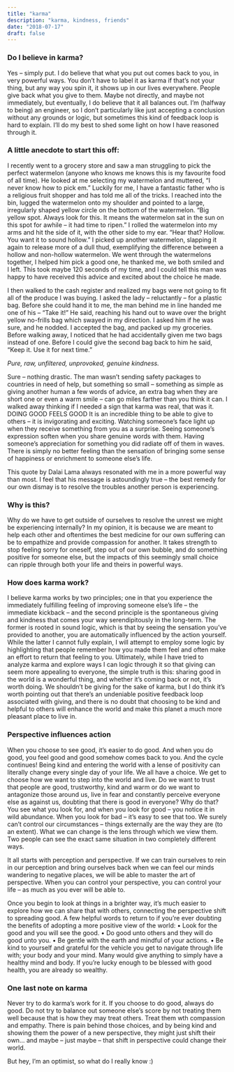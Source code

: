 ```yaml
---
title: "karma"
description: "karma, kindness, friends"
date: "2018-07-17"
draft: false
---
```


### Do I believe in karma? 

Yes – simply put. I do believe that what you put out comes back to you, in very powerful ways.
You don’t have to label it as karma if that’s not your thing, but any way you spin it, it shows up in our lives everywhere. People give back what you give to them. Maybe not directly, and maybe not immediately, but eventually, I do believe that it all balances out. I’m (halfway to being) an engineer, so I don’t particularly like just accepting a conclusion without any grounds or logic, but sometimes this kind of feedback loop is hard to explain. I’ll do my best to shed some light on how I have reasoned through it.
 
### A little anecdote to start this off:

I recently went to a grocery store and saw a man struggling to pick the perfect watermelon (anyone who knows me knows this is my favourite food of all time). He looked at me selecting my watermelon and muttered, “I never know how to pick em.” Luckily for me, I have a fantastic father who is a religious fruit shopper and has told me all of the tricks. I reached into the bin, lugged the watermelon onto my shoulder and pointed to a large, irregularly shaped yellow circle on the bottom of the watermelon. “Big yellow spot. Always look for this. It means the watermelon sat in the sun on this spot for awhile – it had time to ripen.” I rolled the watermelon into my arms and hit the side of it, with the other side to my ear. “Hear that? Hollow. You want it to sound hollow.” I picked up another watermelon, slapping it again to release more of a dull thud, exemplifying the difference between a hollow and non-hollow watermelon.
We went through the watermelons together, I helped him pick a good one, he thanked me, we both smiled and I left.
This took maybe 120 seconds of my time, and I could tell this man was happy to have received this advice and excited about the choice he made.

I then walked to the cash register and realized my bags were not going to fit all of the produce I was buying. I asked the lady – reluctantly – for a plastic bag.
Before she could hand it to me, the man behind me in line handed me one of his – “Take it!” He said, reaching his hand out to wave over the bright yellow no-frills bag which swayed in my direction.
I asked him if he was sure, and he nodded. I accepted the bag, and packed up my groceries. Before walking away, I noticed that he had accidentally given me two bags instead of one. Before I could give the second bag back to him he said, “Keep it. Use it for next time.”

_Pure, raw, unfiltered, unprovoked, genuine kindness._

Sure – nothing drastic. The man wasn’t sending safety packages to countries in need of help, but something so small – something as simple as giving another human a few words of advice, an extra bag when they are short one or even a warm smile – can go miles farther than you think it can. I walked away thinking if I needed a sign that karma was real, that was it. 
DOING GOOD FEELS GOOD
It is an incredible thing to be able to give to others – it is invigorating and exciting.
Watching someone’s face light up when they receive something from you as a surprise.
Seeing someone’s expression soften when you share genuine words with them.
Having someone’s appreciation for something you did radiate off of them in waves.
There is simply no better feeling than the sensation of bringing some sense of happiness or enrichment to someone else’s life.
 
This quote by Dalai Lama always resonated with me in a more powerful way than most. I feel that his message is astoundingly true – the best remedy for our own dismay is to resolve the troubles another person is experiencing.
### Why is this?
Why do we have to get outside of ourselves to resolve the unrest we might be experiencing internally? In my opinion, it is because we are meant to help each other and oftentimes the best medicine for our own suffering can be to empathize and provide compassion for another. It takes strength to stop feeling sorry for oneself, step out of our own bubble, and do something positive for someone else, but the impacts of this seemingly small choice can ripple through both your life and theirs in powerful ways.

### How does karma work?

I believe karma works by two principles; one in that you experience the immediately fulfilling feeling of improving someone else’s life – the immediate kickback – and the second principle is the spontaneous giving and kindness that comes your way serendipitously in the long-term. The former is rooted in sound logic, which is that by seeing the sensation you’ve provided to another, you are automatically influenced by the action yourself. While the latter I cannot fully explain, I will attempt to employ some logic by highlighting that people remember how you made them feel and often make an effort to return that feeling to you.
Ultimately, while I have tried to analyze karma and explore ways I can logic through it so that giving can seem more appealing to everyone, the simple truth is this: sharing good in the world is a wonderful thing, and whether it’s coming back or not, it’s worth doing. We shouldn’t be giving for the sake of karma, but I do think it’s worth pointing out that there’s an undeniable positive feedback loop associated with giving, and there is no doubt that choosing to be kind and helpful to others will enhance the world and make this planet a much more pleasant place to live in.

### Perspective influences action

When you choose to see good, it’s easier to do good. And when you do good, you feel good and good somehow comes back to you. And the cycle continues!
Being kind and entering the world with a lense of positivity can literally change every single day of your life.
We all have a choice. We get to choose how we want to step into the world and live. Do we want to trust that people are good, trustworthy, kind and warm or do we want to antagonize those around us, live in fear and constantly perceive everyone else as against us, doubting that there is good in everyone? Why do that?
You see what you look for, and when you look for good – you notice it in wild abundance. When you look for bad – it’s easy to see that too. We surely can’t control our circumstances – things externally are the way they are (to an extent). What we can change is the lens through which we view them. Two people can see the exact same situation in two completely different ways.
 
It all starts with perception and perspective. If we can train ourselves to rein in our perception and bring ourselves back when we can feel our minds wandering to negative places, we will be able to master the art of perspective. When you can control your perspective, you can control your life – as much as you ever will be able to.
 
Once you begin to look at things in a brighter way, it’s much easier to explore how we can share that with others, connecting the perspective shift to spreading good.
A few helpful words to return to if you’re ever doubting the benefits of adopting a more positive view of the world:
•	Look for the good and you will see the good.
•	Do good unto others and they will do good unto you.
•	Be gentle with the earth and mindful of your actions.
•	Be kind to yourself and grateful for the vehicle you get to navigate through life with; your body and your mind. Many would give anything to simply have a healthy mind and body. If you’re lucky enough to be blessed with good health, you are already so wealthy.

### One last note on karma

Never try to do karma’s work for it. If you choose to do good, always do good. Do not try to balance out someone else’s score by not treating them well because that is how they may treat others. Treat them wth compassion and empathy. There is pain behind those choices, and by being kind and showing them the power of a new perspective, they might just shift their own… and maybe – just maybe – that shift in perspective could change their world.
 
But hey, I’m an optimist, so what do I really know :)

